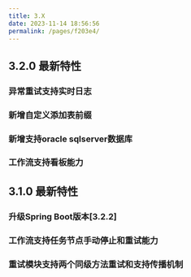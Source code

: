 ```yaml
---
title: 3.X
date: 2023-11-14 18:56:56
permalink: /pages/f203e4/
---
```


## 3.2.0 最新特性
### 异常重试支持实时日志 <Badge text="New"  type="error"/>

### 新增自定义添加表前缀 <Badge text="New"  type="error"/>

### 新增支持oracle sqlserver数据库 <Badge text="New"  type="error"/>

### 工作流支持看板能力

## 3.1.0 最新特性
### 升级Spring Boot版本[3.2.2] <Badge text="New"  type="error"/>

### 工作流支持任务节点手动停止和重试能力 <Badge text="New"  type="error"/>

### 重试模块支持两个同级方法重试和支持传播机制 <Badge text="New"  type="error"/>
<br/>


